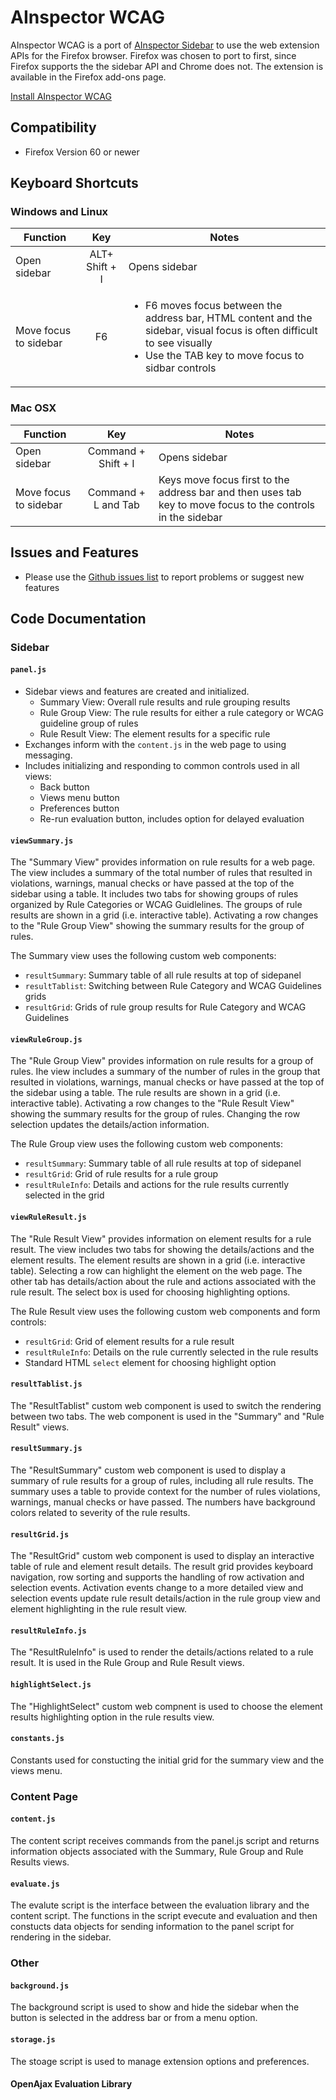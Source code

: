 # AInspector WCAG

AInspector WCAG is a port of [AInspector Sidebar](https://ainspector.github.io/) to use the web extension APIs for the Firefox browser.  Firefox was chosen to port to first, since Firefox supports the the sidebar API and Chrome does not.  The extension is available in the Firefox add-ons page.

[Install AInspector WCAG](https://addons.mozilla.org/en-US/firefox/addon/ainspector-wcag)

## Compatibility
* Firefox Version 60 or newer

## Keyboard Shortcuts

### Windows and Linux

| Function | Key | Notes |
|----------|:---:|-------|
| Open sidebar | ALT+ Shift + I | Opens sidebar
| Move focus to sidebar | F6 | <ul><li>F6 moves focus between the address bar, HTML content and the sidebar, visual focus is often difficult to see visually</li><li>Use the TAB key to move focus to sidbar controls</li></ul> |

### Mac OSX

| Function | Key | Notes |
|----------|:---:|-------|
| Open sidebar | Command + Shift + I | Opens sidebar
| Move focus to sidebar | Command + L and Tab | Keys move focus first to the address bar and then uses tab key to move focus to the controls in the sidebar  |

## Issues and Features
* Please use the [Github issues list](https://github.com/ainspector/webextensions-firefox/issues) to report problems or suggest new features

## Code Documentation

### Sidebar

#### `panel.js`
* Sidebar views and features are created and initialized.
  * Summary View: Overall rule results and rule grouping results
  * Rule Group View: The rule results for either a rule category or WCAG guideline group of rules
  * Rule Result View: The element results for a specific rule
* Exchanges inform with the `content.js` in the web page to using messaging.
* Includes initializing and responding to common controls used in all views:
  * Back button
  * Views menu button
  * Preferences button
  * Re-run evaluation button, includes option for delayed evaluation

#### `viewSummary.js`

The "Summary View" provides information on rule results for a web page.
The view includes a summary of the total number of rules that resulted in
violations, warnings, manual checks or have passed at the top of the
sidebar using a table.  It includes two tabs for showing groups of
rules organized by Rule Categories or WCAG Guidlelines.  The groups of
rule results are shown in a grid (i.e. interactive table).  Activating a
row changes to the "Rule Group View" showing the summary results for the
group of rules.

The Summary view uses the following custom web components:
* `resultSummary`: Summary table of all rule results at top of sidepanel
* `resultTablist`: Switching between Rule Category and WCAG Guidelines grids
* `resultGrid`: Grids of rule group results for Rule Category and WCAG Guidelines

#### `viewRuleGroup.js`

The "Rule Group View" provides information on rule results for a group of rules.
Ihe view includes a summary of the number of rules in the group that resulted in
violations, warnings, manual checks or have passed at the top of the
sidebar using a table.  The rule results are shown in a grid (i.e. interactive table).
Activating a row changes to the "Rule Result View" showing the summary results for the
group of rules.  Changing the row selection updates the details/action information.

The Rule Group view uses the following custom web components:
* `resultSummary`: Summary table of all rule results at top of sidepanel
* `resultGrid`: Grid of rule results for a rule group
* `resultRuleInfo`: Details and actions for the rule results currently selected in the grid

#### `viewRuleResult.js`

The "Rule Result View" provides information on element results for a rule result.
The view includes two tabs for showing the details/actions and the element results.
The element results are shown in a grid (i.e. interactive table).  Selecting a
row can highlight the element on the web page. The other tab has details/action about the
rule and actions associated with the rule result.  The select box is used for choosing
highlighting options.

The Rule Result view uses the following custom web components and form controls:
* `resultGrid`: Grid of element results for a rule result
* `resultRuleInfo`: Details on the rule currently selected in the rule results
* Standard HTML `select` element for choosing highlight option


#### `resultTablist.js`

The "ResultTablist" custom web component is used to switch the rendering between two tabs.
The web component is used in the "Summary" and "Rule Result" views.

#### `resultSummary.js`

The "ResultSummary" custom web component is used to display a summary of rule results for a
group of rules, including all rule results.  The summary uses a table to provide context for
the number of rules violations, warnings, manual checks or have passed.  The numbers have
background colors related to severity of the rule results.

#### `resultGrid.js`

The "ResultGrid" custom web component is used to display an interactive table of rule and element
result details.
The result grid provides keyboard navigation, row sorting and supports the handling of row activation
and selection events.  Activation events change to a more detailed view and selection
events update rule result details/action in the rule group view and element highlighting in the
rule result view.

#### `resultRuleInfo.js`

The "ResultRuleInfo" is used to render the details/actions related to a rule result.  It is used
in the Rule Group and Rule Result views.

#### `highlightSelect.js`

The "HighlightSelect" custom web compnent is used to choose the element results highlighting option in the rule results view.

#### `constants.js`

Constants used for constucting the initial grid for the summary view and the views menu.

### Content Page

#### `content.js`

The content script receives commands from the panel.js script and returns information objects
associated with the Summary, Rule Group and Rule Results views.

#### `evaluate.js`

The evalute script is the interface between the evaluation library and the content script.
The functions in the script evecute and evaluation and then constucts data objects for sending
information to the panel script for rendering in the sidebar.

### Other

#### `background.js`

The background script is used to show and hide the sidebar when the button is selected in the address bar or from a menu option.

#### `storage.js`

The stoage script is used to manage extension options and preferences.
#### OpenAjax Evaluation Library
